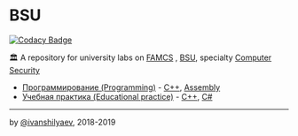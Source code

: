 # BSU

[![Codacy Badge](https://api.codacy.com/project/badge/Grade/6f09a8d30a374cf4b9aea691af25ed14)](https://app.codacy.com/app/ivanshilyaev/bsu?utm_source=github.com&utm_medium=referral&utm_content=ivanshilyaev/bsu&utm_campaign=Badge_Grade_Dashboard)

🏛 A repository for university labs on [FAMCS](https://fpmi.bsu.by/en/main.aspx) , [BSU](https://www.bsu.by/en/main.aspx), specialty [Computer Security](https://fpmi.bsu.by/en/main.aspx?guid=24781)

 -  [Программирование (Programming)](https://github.com/ivanshilyaev/bsu/tree/master/programming) - [C++](https://github.com/ivanshilyaev/bsu/search?l=C%2B%2B), [Assembly](https://github.com/ivanshilyaev/bsu/search?l=Assembly)
 -  [Учебная практика (Educational practice)](https://github.com/ivanshilyaev/bsu/tree/master/educational_practice) - [C++](https://github.com/ivanshilyaev/bsu/search?l=C%2B%2B), [C#](https://github.com/ivanshilyaev/bsu/search?l=C%23)

---

by [@ivanshilyaev](https://github.com/ivanshilyaev), 2018-2019
